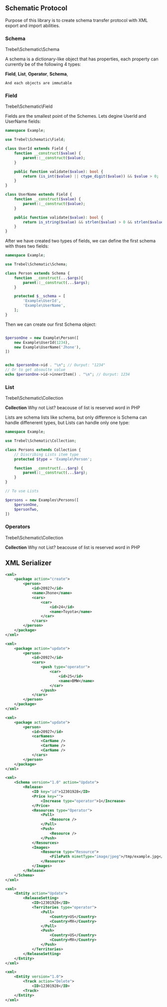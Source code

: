 ## Schematic Protocol

Purpose of this library is to create schema transfer protocol with XML export and import abilities.

### Schema

Trebel\Schematic\Schema

A schema is a dictionary-like object that has properties, each property can currently be of the following 4 types:

**Field**,
**List**,
**Operator**,
**Schema**,

`And each objects are immutable`

### Field

Trebel\Schematic\Field

Fields are the smallest point of the Schemes. Lets degine UserId and UserName fields:


```php
namespace Example;

use Trebel\Schematic\Field;

class UserId extends Field {
    function __construct($value) {
        parent::__construct($value);
    }

    public function validate($value): bool {
        return (is_int($value) || ctype_digit($value)) && $value > 0;
    }
}

class UserName extends Field {
    function __construct($value) {
        parent::__construct($value);
    }

    public function validate($value): bool {
        return is_string($value) && strlen($value) > 0 && strlen($value) < 255;
    }
}
```

After we have created two types of fields, we can define the first schema with thses two fields:


```php
namespace Example;

use Trebel\Schematic\Schema;

class Person extends Schema {
    function __construct(...$args){
        parent::__construct(...$args);
    }

    protected $__schema = [
        'Example\UserId',
        'Example\UserName',
    ];
}
```

Then we can create our first Schema object:

```php

$personOne = new Example\Person([
    new Example\UserId(1234),
    new Example\UserName('Jhone'),
])


echo $personOne->id . "\n"; // Ourput: "1234"
// Or to get absoulte value
echo $personOne->id->innerItem() . "\n"; // Ourput: 1234
```

### List

Trebel\Schematic\Collection

__Collection__ Why not List? beacouse of list is reserved word in PHP

Lists are schema lists like schema, but only difference is Schema can handle diffenerent types, but Lists can handle only one type:

```php
namespace Example;

use Trebel\Schematic\Collection;

class Persons extends Collection {
    // Discribing Lists item type
    protected $type = 'Example\Person';

    function __construct(...$arg) {
        parent::__construct(...$arg);
    }
}

// To use Lists

$persons = new Examples\Persons([
    $personOne,
    $personTwo,
])

```


### Operators

Trebel\Schematic\Collection

__Collection__ Why not List? beacouse of list is reserved word in PHP

## XML Serializer


```xml
<xml>
    <package action="create">
        <person>
            <id>20927</id>
            <name>Jhone</name>
            <cars>
                <car>
                    <id>24</id>
                    <name>Toyota</name>
                </car>
            </cars>
        </person>
    </package>
</xml>
```



```xml
<xml>
    <package action="update">
        <person>
            <id>20927</id>
            <cars>
                <push type="operator">
                    <car>
                        <id>25</id>
                        <name>BMW</name>
                    </car>
                </push>
            </cars>
        </person>
    </package>
</xml>
```



```xml
<xml>
    <package action="update">
        <person>
            <id>20927</id>
            <carNames>
                <CarName />
                <CarName />
                <CarName />
            </cars>
        </person>
    </package>
</xml>
```


```xml
<xml>
    <Schema version="1.0" action="Update">
        <Release>
            <ID key="id">12301928</ID>
            <Price key="">
                <Increase type="operator">1</Increase>
            </Price>
            <Resources type="Operator">
                <Pull>
                    <Resource />
                </Pull>
                <Push>
                    <Resource />
                </Push>
            </Resources>
            <Images>
                <Resource type="Resource">
                    <FilePath mimetType="image/jpeg">/tmp/example.jpg</FilePath>
                </Resource>
            </Images>
        </Release>
    </Schema>
</xml>
```

```xml
<xml>
    <Entity action="Update">
        <ReleaseSetting>
            <ID>12301928</ID>
            <Territories type="operator">
                <Pull>
                    <Country>US</Country>
                    <Country>MX</Country>
                </Pull>
                <Push>
                    <Country>US</Country>
                    <Country>MX</Country>
                </Push>
            </Territories>
        </ReleaseSetting>
    </Entity>
</xml>
```

```xml
<xml>
    <Entity version="1.0">
        <Track action="Delete">
            <ID>12301928</ID>
        <Track>
    </Entity>
</xml>
```


